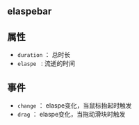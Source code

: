 
## elaspebar


## 属性

- `duration` ： 总时长
- `elaspe ` : 流逝的时间

## 事件

- `change` ： elaspe变化，当鼠标抬起时触发
- `drag` ： elaspe变化，当拖动滑块时触发
